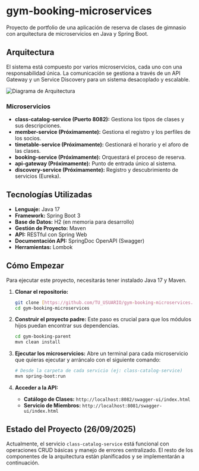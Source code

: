 # gym-booking-microservices
Proyecto de portfolio de una aplicación de reserva de clases de gimnasio con arquitectura de microservicios en Java y Spring Boot.

## Arquitectura
El sistema está compuesto por varios microservicios, cada uno con una responsabilidad única. La comunicación se gestiona a través de un API Gateway y un Service Discovery para un sistema desacoplado y escalable.

![Diagrama de Arquitectura](docs/images/Diagrama_aqrquitectura.drawio.png)

### Microservicios
* **class-catalog-service (Puerto 8082):** Gestiona los tipos de clases y sus descripciones.
* **member-service (Próximamente):** Gestiona el registro y los perfiles de los socios.
* **timetable-service (Próximamente):** Gestionará el horario y el aforo de las clases.
* **booking-service (Próximamente):** Orquestará el proceso de reserva.
* **api-gateway (Próximamente):** Punto de entrada único al sistema.
* **discovery-service (Próximamente):** Registro y descubrimiento de servicios (Eureka).

## Tecnologías Utilizadas
* **Lenguaje:** Java 17
* **Framework:** Spring Boot 3
* **Base de Datos:** H2 (en memoria para desarrollo)
* **Gestión de Proyecto:** Maven
* **API:** RESTful con Spring Web
* **Documentación API:** SpringDoc OpenAPI (Swagger)
* **Herramientas:** Lombok

## Cómo Empezar

Para ejecutar este proyecto, necesitarás tener instalado Java 17 y Maven.

1.  **Clonar el repositorio:**
    ```bash
    git clone [https://github.com/TU_USUARIO/gym-booking-microservices.git](https://github.com/TU_USUARIO/gym-booking-microservices.git)
    cd gym-booking-microservices
    ```

2.  **Construir el proyecto padre:**
    Este paso es crucial para que los módulos hijos puedan encontrar sus dependencias.
    ```bash
    cd gym-booking-parent
    mvn clean install
    ```

3.  **Ejecutar los microservicios:**
    Abre un terminal para cada microservicio que quieras ejecutar y arráncalo con el siguiente comando:
    ```bash
    # Desde la carpeta de cada servicio (ej: class-catalog-service)
    mvn spring-boot:run
    ```

4.  **Acceder a la API:**
    * **Catálogo de Clases:** `http://localhost:8082/swagger-ui/index.html`
    * **Servicio de Miembros:** `http://localhost:8081/swagger-ui/index.html`

## Estado del Proyecto (26/09/2025)
Actualmente, el servicio `class-catalog-service` está funcional con operaciones CRUD básicas y manejo de errores centralizado. El resto de los componentes de la arquitectura están planificados y se implementarán a continuación.
